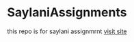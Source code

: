 # SaylaniAssignments
this repo is for saylani assignmrnt
[visit site](https://daniyaniazi.github.io/SaylaniAssignments/)
